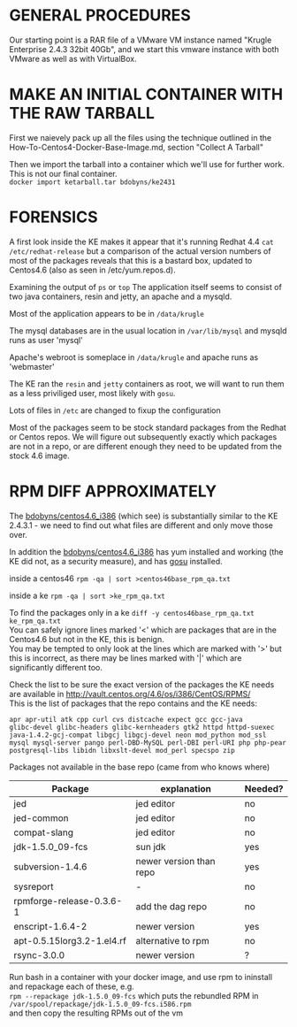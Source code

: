 # GENERAL PROCEDURES

Our starting point is a RAR file of a VMware VM instance named "Krugle Enterprise 2.4.3 32bit 40Gb", and we start this vmware instance with both VMware as well as with VirtualBox.  

# MAKE AN INITIAL CONTAINER WITH THE RAW TARBALL

First we naievely pack up all the files using the technique outlined in the How-To-Centos4-Docker-Base-Image.md, section "Collect A Tarball"

Then we import the tarball into a container which we'll use for further work.  This is not our final container.    
   `docker import ketarball.tar bdobyns/ke2431`

# FORENSICS 

A first look inside the KE makes it appear that it's running Redhat
4.4 `cat /etc/redhat-release` but a comparison of the actual version
numbers of most of the packages reveals that this is a bastard box,
updated to Centos4.6 (also as seen in /etc/yum.repos.d).

Examining the output of `ps` or `top` The application itself seems to
consist of two java containers, resin and jetty, an apache and a
mysqld.

Most of the application appears to be in `/data/krugle`

The mysql databases are in the usual location in `/var/lib/mysql` and mysqld runs as user 'mysql'

Apache's webroot is someplace in `/data/krugle` and apache runs as 'webmaster'

The KE ran the `resin` and `jetty` containers as root, we will want to run them as a less priviliged user, most likely with `gosu`.

Lots of files in `/etc` are changed to fixup the configuration

Most of the packages seem to be stock standard packages from the
Redhat or Centos repos.  We will figure out subsequently exactly which
packages are not in a repo, or are different enough they need to be
updated from the stock 4.6 image.

# RPM DIFF APPROXIMATELY

The
[bdobyns/centos4.6_i386](https://hub.docker.com/r/bdobyns/centos4.6_i386/)
(which see) is substantially similar to the KE 2.4.3.1 - we need to
find out what files are different and only move those over.  

In addition the [bdobyns/centos4.6_i386](https://hub.docker.com/r/bdobyns/centos4.6_i386/) has yum installed and working
(the KE did not, as a security measure), and has
[gosu](https://github.com/tianon/gosu) installed.

inside a centos46  `rpm -qa | sort >centos46base_rpm_qa.txt`

inside a ke `rpm -qa | sort >ke_rpm_qa.txt`

To find the packages only in a ke  `diff -y centos46base_rpm_qa.txt ke_rpm_qa.txt`  
You can safely ignore lines marked '<' which are packages that are in the Centos4.6 but not in the KE, this is benign.  
You may be tempted to only look at the lines which are marked with '>' but this is incorrect, as there may be lines marked with '|' which are significantly different too.  

Check the list to be sure the exact version of the packages the KE needs are available in http://vault.centos.org/4.6/os/i386/CentOS/RPMS/   
This is the list of packages that the repo contains and the KE needs: 

```
apr apr-util atk cpp curl cvs distcache expect gcc gcc-java
glibc-devel glibc-headers glibc-kernheaders gtk2 httpd httpd-suexec
java-1.4.2-gcj-compat libgcj libgcj-devel neon mod_python mod_ssl
mysql mysql-server pango perl-DBD-MySQL perl-DBI perl-URI php php-pear
postgresql-libs libidn libxslt-devel mod_perl specspo zip
```

Packages not available in the base repo (came from who knows where)

| Package | explanation | Needed? |
| ------- | ----------- | ------- |
| jed | jed editor | no |
| jed-common | jed editor | no |
| compat-slang | jed editor | no |
| jdk-1.5.0_09-fcs | sun jdk | yes |
| subversion-1.4.6 | newer version than repo | yes |
| sysreport | - | no |
| rpmforge-release-0.3.6-1 | add the dag repo | no |
| enscript-1.6.4-2 | newer version | yes |
| apt-0.5.15lorg3.2-1.el4.rf | alternative to rpm | no |
| rsync-3.0.0 | newer version | ? |


Run bash in a container with your docker image, and use rpm to ininstall and repackage each of these, e.g.    
`rpm --repackage jdk-1.5.0_09-fcs` which puts the rebundled RPM in `/var/spool/repackage/jdk-1.5.0_09-fcs.i586.rpm`    
and then copy the resulting RPMs out of the vm

